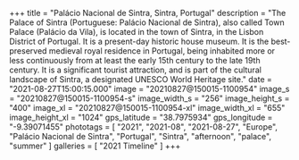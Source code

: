 +++
title = "Palácio Nacional de Sintra, Sintra, Portugal"
description = "The Palace of Sintra (Portuguese: Palácio Nacional de Sintra), also called Town Palace (Palácio da Vila), is located in the town of Sintra, in the Lisbon District of Portugal. It is a present-day historic house museum. It is the best-preserved medieval royal residence in Portugal, being inhabited more or less continuously from at least the early 15th century to the late 19th century. It is a significant tourist attraction, and is part of the cultural landscape of Sintra, a designated UNESCO World Heritage site."
date = "2021-08-27T15:00:15.000"
image = "20210827@150015-1100954"
image_s = "20210827@150015-1100954-s"
image_width_s = "256"
image_height_s = "400"
image_xl = "20210827@150015-1100954-xl"
image_width_xl = "655"
image_height_xl = "1024"
gps_latitude = "38.7975934"
gps_longitude = "-9.39071455"
phototags = [ "2021", "2021-08", "2021-08-27", "Europe", "Palácio Nacional de Sintra", "Portugal", "Sintra", "afternoon", "palace", "summer" ]
galleries = [ "2021 Timeline" ]
+++
